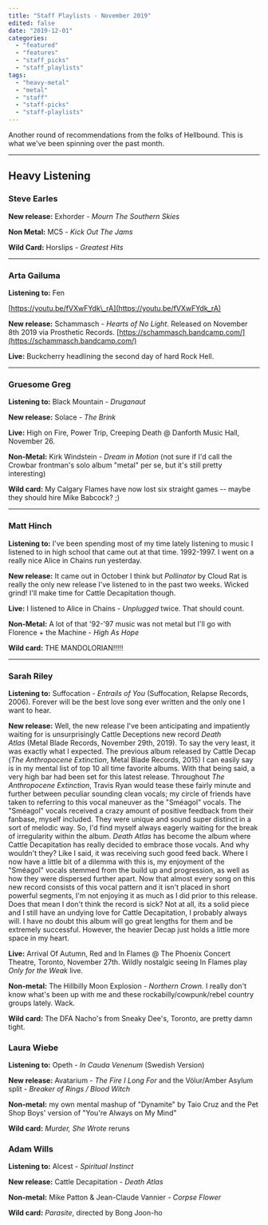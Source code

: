 ```yaml
---
title: "Staff Playlists - November 2019"
edited: false
date: "2019-12-01"
categories:
  - "featured"
  - "features"
  - "staff_picks"
  - "staff_playlists"
tags:
  - "heavy-metal"
  - "metal"
  - "staff"
  - "staff-picks"
  - "staff-playlists"
---
```


Another round of recommendations from the folks of Hellbound. This is what we've been spinning over the past month.

* * *

## Heavy Listening

### Steve Earles

**New release:** Exhorder - _Mourn The Southern Skies_

**Non Metal:** MC5 - _Kick Out The Jams_

**Wild Card:** Horslips - _Greatest Hits_

* * *

### Arta Gailuma 

**Listening to:** Fen

[https://youtu.be/fVXwFYdk\_rA](https://youtu.be/fVXwFYdk_rA)

**New release:** Schammasch - _Hearts of No Light_. Released on November 8th 2019 via Prosthetic Records.
[https://schammasch.bandcamp.com/](https://schammasch.bandcamp.com/)

**Live:** Buckcherry headlining the second day of hard Rock Hell.

* * *

### Gruesome Greg

**Listening to:** Black Mountain - _Druganaut_

**New release:** Solace - _The Brink_

**Live:** High on Fire, Power Trip, Creeping Death @ Danforth Music Hall, November 26.

**Non-Metal:** Kirk Windstein - _Dream in Motion_ (not sure if I'd call the Crowbar frontman's solo album "metal" per se, but it's still pretty interesting)

**Wild card:** My Calgary Flames have now lost six straight games -- maybe they should hire Mike Babcock? ;)

* * *

### Matt Hinch

**Listening to:** I've been spending most of my time lately listening to music I listened to in high school that came out at that time. 1992-1997. I went on a really nice Alice in Chains run yesterday.

**New release:** It came out in October I think but _Pollinator_ by Cloud Rat is really the only new release I've listened to in the past two weeks. Wicked grind! I'll make time for Cattle Decapitation though.

**Live:** I listened to Alice in Chains - _Unplugged_ twice. That should count.

**Non-Metal:** A lot of that '92-'97 music was not metal but I'll go with Florence + the Machine - _High As Hope_

**Wild card:** THE MANDOLORIAN!!!!!

* * *

### Sarah Riley

**Listening to:** Suffocation - _Entrails of You_ (Suffocation, Relapse Records, 2006). Forever will be the best love song ever written and the only one I want to hear.

**New release:** Well, the new release I've been anticipating and impatiently waiting for is unsurprisingly Cattle Deceptions new record _Death Atlas_ (Metal Blade Records, November 29th, 2019). To say the very least, it was exactly what I expected. The previous album released by Cattle Decap (_The Anthropocene Extinction_, Metal Blade Records, 2015) I can easily say is in my mental list of top 10 all time favorite albums. With that being said, a very high bar had been set for this latest release. Throughout _The Anthropocene Extinction_, Travis Ryan would tease these fairly minute and further between peculiar sounding clean vocals; my circle of friends have taken to referring to this vocal maneuver as the "Sméagol" vocals. The "Sméagol" vocals received a crazy amount of positive feedback from their fanbase, myself included. They were unique and sound super distinct in a sort of melodic way. So, I'd find myself always eagerly waiting for the break of irregularity within the album. _Death Atlas_ has become the album where Cattle Decapitation has really decided to embrace those vocals. And why wouldn't they? Like I said, it was receiving such good feed back. Where I now have a little bit of a dilemma with this is, my enjoyment of the "Sméagol" vocals stemmed from the build up and progression, as well as how they were dispersed further apart. Now that almost every song on this new record consists of this vocal pattern and it isn't placed in short powerful segments, I'm not enjoying it as much as I did prior to this release. Does that mean I don't think the record is sick? Not at all, its a solid piece and I still have an undying love for Cattle Decapitation, I probably always will. I have no doubt this album will go great lengths for them and be extremely successful. However, the heavier Decap just holds a little more space in my heart.

**Live:** Arrival Of Autumn, Red and In Flames @ The Phoenix Concert Theatre, Toronto, November 27th. Wildly nostalgic seeing In Flames play _Only for the Weak_ live.

**Non-metal:** The Hillbilly Moon Explosion - _Northern Crown._ I really don't know what's been up with me and these rockabilly/cowpunk/rebel country groups lately. Wack.

**Wild card:** The DFA Nacho's from Sneaky Dee's, Toronto, are pretty damn tight.

### Laura Wiebe

**Listening to:** Opeth - _In Cauda Venenum_ (Swedish Version)

**New release:** Avatarium - _The Fire I Long For_ and the Völur/Amber Asylum split - _Breaker of Rings / Blood Witch_

**Non-metal:** my own mental mashup of "Dynamite" by Taio Cruz and the Pet Shop Boys' version of "You're Always on My Mind"

**Wild card:** _Murder, She Wrote_ reruns

### Adam Wills

**Listening to:** Alcest - _Spiritual Instinct_

**New release:** Cattle Decapitation - _Death Atlas_

**Non-metal:** Mike Patton & Jean-Claude Vannier - _Corpse Flower_

**Wild card:** _Parasite_, directed by Bong Joon-ho
